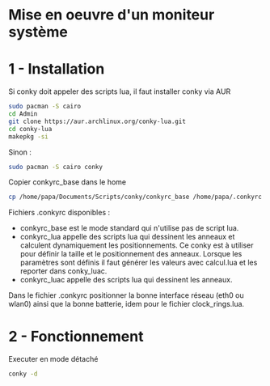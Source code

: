 # Mise en oeuvre d'un moniteur système

# 1 - Installation
Si conky doit appeler des scripts lua, il faut installer conky via AUR
```sh
sudo pacman -S cairo
cd Admin
git clone https://aur.archlinux.org/conky-lua.git 
cd conky-lua
makepkg -si
```
Sinon :
```sh
sudo pacman -S cairo conky
```

Copier conkyrc_base dans le home
```sh
cp /home/papa/Documents/Scripts/conky/conkyrc_base /home/papa/.conkyrc
```
Fichiers .conkyrc disponibles :
* conkyrc_base est le mode standard qui n'utilise pas de script lua.
* conkyrc_lua appelle des scripts lua qui dessinent les anneaux et calculent dynamiquement les positionnements. Ce conky est à utiliser pour définir la taille et le positionnement des anneaux. Lorsque les paramètres sont définis il faut générer les valeurs avec calcul.lua et les reporter dans conky_luac.
* conkyrc_luac appelle des scripts lua qui dessinent les anneaux.

Dans le fichier .conkyrc positionner la bonne interface réseau (eth0 ou wlan0) ainsi que la bonne batterie, idem pour le fichier clock_rings.lua.   

# 2 - Fonctionnement
Executer en mode détaché
```sh
conky -d
```

